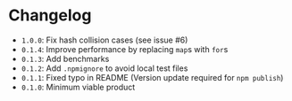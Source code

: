 # Changelog
  * `1.0.0`: Fix hash collision cases (see issue #6)
  * `0.1.4`: Improve performance by replacing `map`s with `for`s
  * `0.1.3`: Add benchmarks
  * `0.1.2`: Add `.npmignore` to avoid local test files
  * `0.1.1`: Fixed typo in README (Version update required for `npm publish`)
  * `0.1.0`: Minimum viable product

